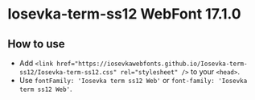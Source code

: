 # Iosevka-term-ss12 WebFont 17.1.0

## How to use

- Add `<link href="https://iosevkawebfonts.github.io/Iosevka-term-ss12/Iosevka-term-ss12.css" rel="stylesheet" />` to your `<head>`.
- Use `fontFamily: 'Iosevka term ss12 Web'` or `font-family: 'Iosevka term ss12 Web'`.

